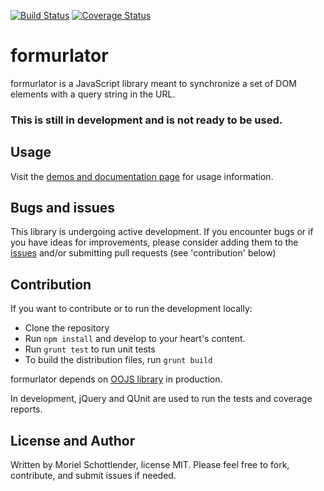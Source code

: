 [![Build Status](https://travis-ci.org/mooeypoo/formurlator.svg?branch=master)](https://travis-ci.org/mooeypoo/formurlator)
[![Coverage Status](https://coveralls.io/repos/github/mooeypoo/formurlator/badge.svg?branch=master)](https://coveralls.io/github/mooeypoo/formurlator?branch=master)

# formurlator

formurlator is a JavaScript library meant to synchronize a set of DOM elements with a query string in the URL.

### This is still in development and is not ready to be used.

## Usage

Visit the <a href="https://mooeypoo.github.io/formurlator">demos and documentation page</a> for usage information.

## Bugs and issues
This library is undergoing active development. If you encounter bugs or if you have ideas for improvements, please consider adding them to the [issues](https://github.com/mooeypoo/formurlator/issues) and/or submitting pull requests (see 'contribution' below)

## Contribution
If you want to contribute or to run the development locally:
* Clone the repository
* Run `npm install` and develop to your heart's content.
* Run `grunt test` to run unit tests
* To build the distribution files, run `grunt build`

formurlator depends on [OOJS library](https://github.com/wikimedia/oojs) in production.

In development, jQuery and QUnit are used to run the tests and coverage reports.

## License and Author
Written by Moriel Schottlender, license MIT.
Please feel free to fork, contribute, and submit issues if needed.

